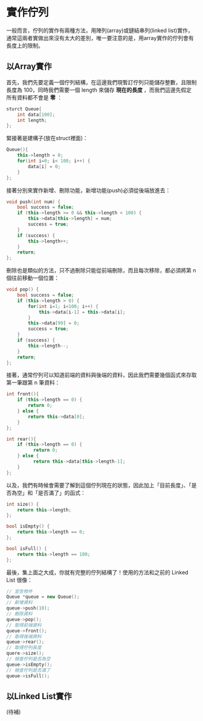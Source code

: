 # 實作佇列
一般而言，佇列的實作有兩種方法，用陣列(array)或鏈結串列(linked list)實作，通常這兩者實做出來沒有太大的差別，唯一要注意的是，用array實作的佇列會有長度上的限制。  

## 以Array實作
首先，我們先要定義一個佇列結構，在這邊我們現暫訂佇列只能儲存整數，且限制長度為 100，同時我們需要一個 length 來儲存 **現在的長度** ，而我們這邊先假定所有資料都不會是 **零** ：    

```C++
sturct Queue{
    int data[100];
    int length;
};
```

緊接著是建構子(放在struct裡面)：  

```C++
Queue(){
    this->length = 0;
    for(int i=0; i< 100; i++) {
        data[i] = 0;
    }
};
```

接著分別來實作新增、刪除功能，新增功能(push)必須從後端放進去：  

```C++
void push(int num) {
    bool success = false;
    if (this->length >= 0 && this->length < 100) {
        this->data[this->length] = num;
        success = true;
    }
    if (success) {
        this->length++;
    }
    return;
};
```

刪除也是類似的方法，只不過刪除只能從前端刪除，而且每次移除，都必須將第 n 個往前移動一個位置：  

```C++
void pop() {
    bool success = false;
    if (this->length > 0) {
        for(int i=1; i<100; i++) {
            this->data[i-1] = this->data[i];
        }
        this->data[99] = 0;
        success = true;
    }
    if (success) {
        this->length--;
    }
    return;
};
```

接著，通常佇列可以知道前端的資料與後端的資料，因此我們需要幾個函式來存取第一筆跟第 n 筆資料：  

```C++
int front(){
    if (this->length == 0) {
        return 0;
    } else {
        return this->data[0];
    }
};

int rear(){
    if (this->length == 0) {
          return 0;
    } else {
          return this->data[this->length-1];
    }
};
```

以及，我們有時候會需要了解到這個佇列現在的狀態，因此加上「目前長度」、「是否為空」和「是否滿了」的函式：  

```C++
int size() {
    return this->length;
};

bool isEmpty() {
    return this->length == 0;
};

bool isFull() {
    return this->length == 100;
};
```

最後，集上面之大成，你就有完整的佇列結構了！使用的方法和之前的 Linked List 很像：  

```C++
// 宣告物件
Queue *queue = new Queue();
// 新增資料
queue->push(10);
// 刪除資料
queue->pop();
// 取得前端資料
queue->front();
// 取得後端資料
queue->rear();
// 取得佇列長度
quere->size();
// 檢查佇列是否為空
queue->isEmpty();
// 檢查佇列是否滿了
queue->isFull();
```

## 以Linked List實作
(待補)
